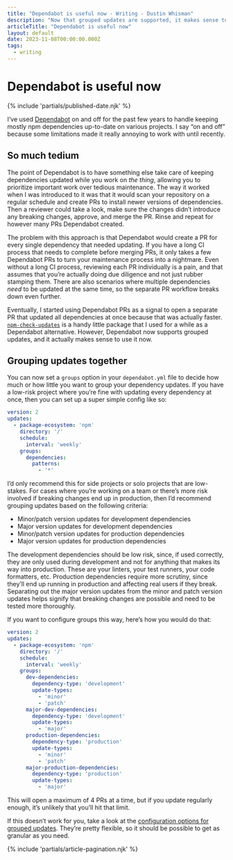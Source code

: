 ```yaml
---
title: "Dependabot is useful now - Writing - Dustin Whisman"
description: "Now that grouped updates are supported, it makes sense to use Dependabot for keeping project dependencies up to date."
articleTitle: "Dependabot is useful now"
layout: default
date: 2023-11-08T00:00:00.000Z
tags:
  - writing
---
```


# Dependabot is useful now

{% include 'partials/published-date.njk' %}

I’ve used [Dependabot](https://docs.github.com/en/code-security/dependabot) on and off for the past few years to handle keeping mostly npm dependencies up-to-date on various projects. I say “on and off” because some limitations made it really annoying to work with until recently.

## So much tedium

The point of Dependabot is to have something else take care of keeping dependencies updated while you work on _the thing_, allowing you to prioritize important work over tedious maintenance. The way it worked when I was introduced to it was that it would scan your repository on a regular schedule and create PRs to install newer versions of dependencies. Then a reviewer could take a look, make sure the changes didn’t introduce any breaking changes, approve, and merge the PR. Rinse and repeat for however many PRs Dependabot created.

The problem with this approach is that Dependabot would create a PR for every single dependency that needed updating. If you have a long CI process that needs to complete before merging PRs, it only takes a few Dependabot PRs to turn your maintenance process into a nightmare. Even without a long CI process, reviewing each PR individually is a pain, and that assumes that you’re actually doing due diligence and not just rubber stamping them. There are also scenarios where multiple dependencies _need_ to be updated at the same time, so the separate PR workflow breaks down even further.

Eventually, I started using Dependabot PRs as a signal to open a separate PR that updated all dependencies at once because that was actually faster. [`npm-check-updates`](https://github.com/raineorshine/npm-check-updates) is a handy little package that I used for a while as a Dependabot alternative. However, Dependabot now supports grouped updates, and it actually makes sense to use it now.

## Grouping updates together

You can now set a `groups` option in your `dependabot.yml` file to decide how much or how little you want to group your dependency updates. If you have a low-risk project where you’re fine with updating every dependency at once, then you can set up a super simple config like so:

```yaml
version: 2
updates:
  - package-ecosystem: 'npm'
    directory: '/'
    schedule:
      interval: 'weekly'
    groups:
      dependencies:
        patterns:
          - '*'
```

I’d only recommend this for side projects or solo projects that are low-stakes. For cases where you’re working on a team or there’s more risk involved if breaking changes end up in production, then I’d recommend grouping updates based on the following criteria:

- Minor/patch version updates for development dependencies
- Major version updates for development dependencies
- Minor/patch version updates for production dependencies
- Major version updates for production dependencies

The development dependencies should be low risk, since, if used correctly, they are only used during development and not for anything that makes its way into production. These are your linters, your test runners, your code formatters, etc. Production dependencies require more scrutiny, since they’ll end up running in production and affecting real users if they break. Separating out the major version updates from the minor and patch version updates helps signify that breaking changes are possible and need to be tested more thoroughly.

If you want to configure groups this way, here’s how you would do that:

```yaml
version: 2
updates:
  - package-ecosystem: 'npm'
    directory: '/'
    schedule:
      interval: 'weekly'
    groups:
      dev-dependencies:
        dependency-type: 'development'
        update-types:
          - 'minor'
          - 'patch'
      major-dev-dependencies:
        dependency-type: 'development'
        update-types:
          - 'major'
      production-dependencies:
        dependency-type: 'production'
        update-types:
          - 'minor'
          - 'patch'
      major-production-dependencies:
        dependency-type: 'production'
        update-types:
          - 'major'
```

This will open a maximum of 4 PRs at a time, but if you update regularly enough, it’s unlikely that you’ll hit that limit.

If this doesn’t work for you, take a look at the [configuration options for grouped updates](https://docs.github.com/en/code-security/dependabot/dependabot-version-updates/configuration-options-for-the-dependabot.yml-file#groups). They’re pretty flexible, so it should be possible to get as granular as you need.

{% include 'partials/article-pagination.njk' %}

